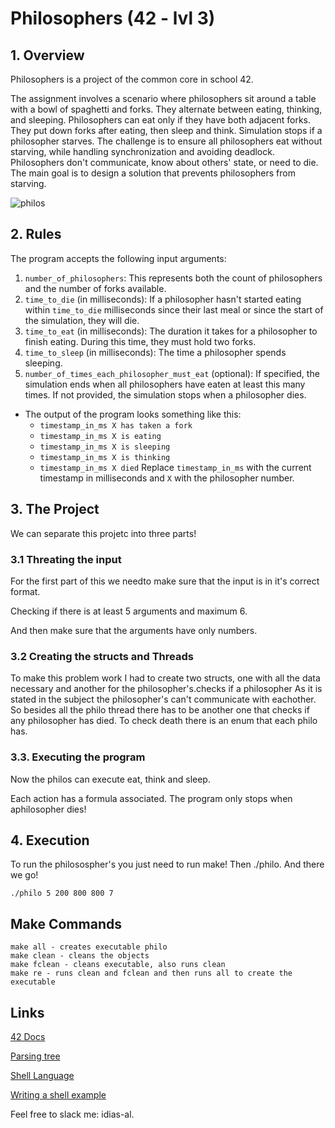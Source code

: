 # Philosophers (42 - lvl 3)

## 1. Overview

Philosophers is a project of the common core in school 42.

The assignment involves a scenario where philosophers sit around a table with a bowl of spaghetti and forks. They alternate between eating, thinking, and sleeping. Philosophers can eat only if they have both adjacent forks. They put down forks after eating, then sleep and think. Simulation stops if a philosopher starves. The challenge is to ensure all philosophers eat without starving, while handling synchronization and avoiding deadlock. 
Philosophers don't communicate, know about others' state, or need to die. The main goal is to design a solution that prevents philosophers from starving.

![philos](https://docs.microsoft.com/en-us/cpp/parallel/concrt/media/dining_philosophersproblem.png?view=msvc-170&viewFallbackFrom=vs-2019)

## 2. Rules
The program accepts the following input arguments:

1. `number_of_philosophers`: This represents both the count of philosophers and the number of forks available.
2. `time_to_die` (in milliseconds): If a philosopher hasn't started eating within `time_to_die` milliseconds since their last meal or since the start of the simulation, they will die.
3. `time_to_eat` (in milliseconds): The duration it takes for a philosopher to finish eating. During this time, they must hold two forks.
4. `time_to_sleep` (in milliseconds): The time a philosopher spends sleeping.
5. `number_of_times_each_philosopher_must_eat` (optional): If specified, the simulation ends when all philosophers have eaten at least this many times. If not provided, the simulation stops when a philosopher dies.

- The output of the program looks something like this:
  - `timestamp_in_ms X has taken a fork`
  - `timestamp_in_ms X is eating`
  - `timestamp_in_ms X is sleeping`
  - `timestamp_in_ms X is thinking`
  - `timestamp_in_ms X died`
  Replace `timestamp_in_ms` with the current timestamp in milliseconds and `X` with the philosopher number.

## 3. The Project
We can separate this projetc into three parts!

### 3.1 Threating the input
For the first part of this we needto make sure that the input is in it's correct format.

Checking if there is at least 5 arguments and maximum 6. 

And then make sure that the arguments have only numbers.

### 3.2 Creating the structs and Threads
To make this problem work I had to create two structs, one with all the data necessary and another for the philosopher's.checks if a philosopher
As it is stated in the subject the philosopher's can't communicate with eachother. So besides all the philo thread there has to be another one that checks if any philosopher has died.
To check death there is an enum that each philo has.

### 3.3. Executing the program
Now the philos can execute eat, think and sleep. 

Each action has a formula associated. The program only stops when aphilosopher dies! 

## 4. Execution
To run the philosospher's you just need to run make! 
Then ./philo. And there we go!
```
./philo 5 200 800 800 7
 ```

## Make Commands
```
make all - creates executable philo
make clean - cleans the objects
make fclean - cleans executable, also runs clean
make re - runs clean and fclean and then runs all to create the executable
 ```
 
 ## Links
 [42 Docs](https://harm-smits.github.io/42docs/projects/minishell)
 
 [Parsing tree](https://www.geeksforgeeks.org/parse-tree-and-syntax-tree/)
 
 [Shell Language](https://pubs.opengroup.org/onlinepubs/009695399/utilities/xcu_chap02.html)
 
 [Writing a shell example](https://www.cs.purdue.edu/homes/grr/SystemsProgrammingBook/Book/Chapter5-WritingYourOwnShell.pdf)
 
 Feel free to slack me: idias-al.
